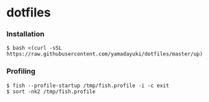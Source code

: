 # dotfiles

### Installation

```
$ bash <(curl -sSL https://raw.githubusercontent.com/yamadayuki/dotfiles/master/up)
```

### Profiling

```
$ fish --profile-startup /tmp/fish.profile -i -c exit
$ sort -nk2 /tmp/fish.profile
```
